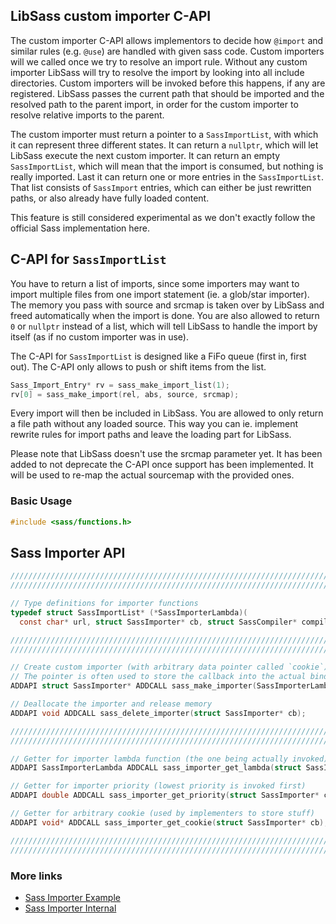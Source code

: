 
## LibSass custom importer C-API

The custom importer C-API allows implementors to decide how `@import` and similar
rules (e.g. `@use`) are handled with given sass code. Custom importers will we called
once we try to resolve an import rule. Without any custom importer LibSass will try
to resolve the import by looking into all include directories. Custom importers will
be invoked before this happens, if any are registered. LibSass passes the current
path that should be imported and the resolved path to the parent import, in order
for the custom importer to resolve relative imports to the parent.

The custom importer must return a pointer to a `SassImportList`, with which it can
represent three different states. It can return a `nullptr`, which will let LibSass
execute the next custom importer. It can return an empty `SassImportList`, which will
mean that the import is consumed, but nothing is really imported. Last it can return
one or more entries in the `SassImportList`. That list consists of `SassImport` entries,
which can either be just rewritten paths, or also already have fully loaded content.

This feature is still considered experimental as we don't exactly follow the official
Sass implementation here.

## C-API for `SassImportList`

You have to return a list of imports, since some importers may want to import multiple
files from one import statement (ie. a glob/star importer). The memory you pass with source and
srcmap is taken over by LibSass and freed automatically when the import is done. You are also
allowed to return `0` or `nullptr` instead of a list, which will tell LibSass to handle the
import by itself (as if no custom importer was in use).

The C-API for `SassImportList` is designed like a FiFo queue (first in, first out). The C-API
only allows to push or shift items from the list.

```C
Sass_Import_Entry* rv = sass_make_import_list(1);
rv[0] = sass_make_import(rel, abs, source, srcmap);
```

Every import will then be included in LibSass. You are allowed to only return a file path
without any loaded source. This way you can ie. implement rewrite rules for import paths
and leave the loading part for LibSass.

Please note that LibSass doesn't use the srcmap parameter yet. It has been added to not
deprecate the C-API once support has been implemented. It will be used to re-map the
actual sourcemap with the provided ones.

### Basic Usage

```C
#include <sass/functions.h>
```

## Sass Importer API

```C
/////////////////////////////////////////////////////////////////////////
/////////////////////////////////////////////////////////////////////////

// Type definitions for importer functions
typedef struct SassImportList* (*SassImporterLambda)(
  const char* url, struct SassImporter* cb, struct SassCompiler* compiler);

/////////////////////////////////////////////////////////////////////////
/////////////////////////////////////////////////////////////////////////

// Create custom importer (with arbitrary data pointer called `cookie`)
// The pointer is often used to store the callback into the actual binding.
ADDAPI struct SassImporter* ADDCALL sass_make_importer(SassImporterLambda lambda, double priority, void* cookie);

// Deallocate the importer and release memory
ADDAPI void ADDCALL sass_delete_importer(struct SassImporter* cb);

/////////////////////////////////////////////////////////////////////////
/////////////////////////////////////////////////////////////////////////

// Getter for importer lambda function (the one being actually invoked)
ADDAPI SassImporterLambda ADDCALL sass_importer_get_lambda(struct SassImporter* cb);

// Getter for importer priority (lowest priority is invoked first)
ADDAPI double ADDCALL sass_importer_get_priority(struct SassImporter* cb);

// Getter for arbitrary cookie (used by implementers to store stuff)
ADDAPI void* ADDCALL sass_importer_get_cookie(struct SassImporter* cb);

/////////////////////////////////////////////////////////////////////////
/////////////////////////////////////////////////////////////////////////
```

### More links

- [Sass Importer Example](api-importer-example.md)
- [Sass Importer Internal](api-importer-internal.md)


